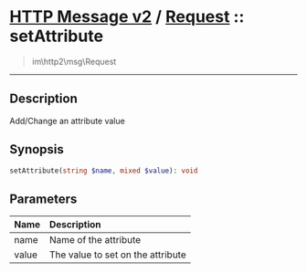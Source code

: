 # [HTTP Message v2](http2.md) / [Request](http2-Request.md) :: setAttribute
 > im\http2\msg\Request
____

## Description
Add/Change an attribute value

## Synopsis
```php
setAttribute(string $name, mixed $value): void
```

## Parameters
| Name | Description |
| :--- | :---------- |
| name | Name of the attribute |
| value | The value to set on the attribute |
